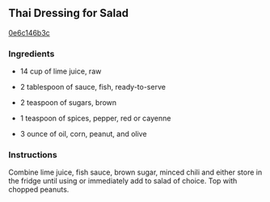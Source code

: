 ## Thai Dressing for Salad

[0e6c146b3c](http://www.food.com/recipe/thai-dressing-for-salad-505660)

### Ingredients

 - 14 cup of lime juice, raw

 - 2 tablespoon of sauce, fish, ready-to-serve

 - 2 teaspoon of sugars, brown

 - 1 teaspoon of spices, pepper, red or cayenne

 - 3 ounce of oil, corn, peanut, and olive

### Instructions

Combine lime juice, fish sauce, brown sugar, minced chili and either store in the fridge until using or immediately add to salad of choice. Top with chopped peanuts.